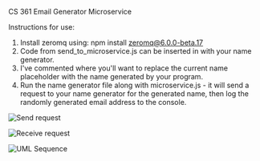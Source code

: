 CS 361 Email Generator Microservice

Instructions for use:
1. Install zeromq using: npm install zeromq@6.0.0-beta.17
2. Code from send_to_microservice.js can be inserted in with your name generator.
3. I've commented where you'll want to replace the current name placeholder with the name generated by your program.
4. Run the name generator file along with microservice.js - it will send a request to your name generator for the generated name, then log the randomly generated email address to the console.
 
![Send request](https://imgur.com/Prmmnwx)

![Receive request](https://imgur.com/WrYcohB)

![UML Sequence](https://imgur.com/rhXseQv)
